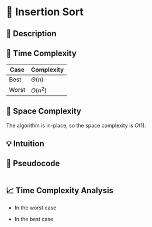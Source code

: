 # 🧠 Insertion Sort

## 📝 Description


## 💾 Time Complexity

| Case  | Complexity  |
| ----- | ----------- |
| Best  | $\Theta(n)$ |
| Worst | $O(n^2)$    |

## 💾 Space Complexity

The algorithm is in-place, so the space complexity is $O(1)$.

## 💡 Intuition


## 🧾 Pseudocode

```text
```

## 📈 Time Complexity Analysis

- In the worst case

- In the best case
